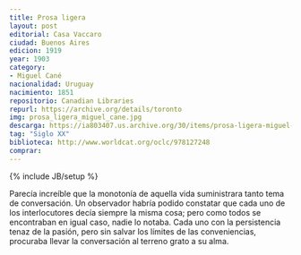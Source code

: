 ```yaml
---
title: Prosa ligera
layout: post
editorial: Casa Vaccaro
ciudad: Buenos Aires
edicion: 1919
year: 1903 
category:
- Miguel Cané
nacionalidad: Uruguay
nacimiento: 1851
repositorio: Canadian Libraries
repurl: https://archive.org/details/toronto
img: prosa_ligera_miguel_cane.jpg
descarga: https://ia803407.us.archive.org/30/items/prosa-ligera-miguel-cane/Prosa%20ligera%20-%20Miguel%20Can%C3%A9.pdf
tag: "Siglo XX"
biblioteca: http://www.worldcat.org/oclc/978127248
comprar: 
---
```

{% include JB/setup %}

Parecía increíble que la monotonía de aquella vida suministrara tanto tema de conversación. Un observador habría podido constatar que cada uno de los interlocutores decía siempre la misma cosa; pero como todos se encontraban en igual caso, nadie lo notaba. Cada uno con la persistencia tenaz de la pasión, pero sin salvar los límites de las conveniencias, procuraba llevar la conversación al terreno grato a su alma.
